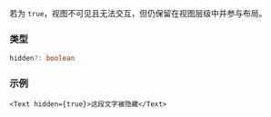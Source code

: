 若为 `true`，视图不可见且无法交互，但仍保留在视图层级中并参与布局。

### 类型

```ts
hidden?: boolean
```

### 示例

```tsx
<Text hidden={true}>这段文字被隐藏</Text>
```